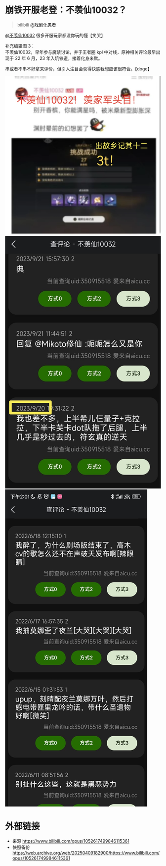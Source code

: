 # 崩铁开服老登：不羡仙10032？
> bilibili [@戏剧化愚者](https://space.bilibili.com/19976514)

[@不羡仙10032](https://space.bilibili.com/350915518) 很多开服玩家都没你玩的懂【笑哭】

补充编辑图 3：\
不羡仙10032，早年参与魔禁讨论，并于王者圈 kpl 中对线，原神相关评论最早出现于 22 年 6 月，23 年入坑铁道，接着化身米默。

串或者不串不好拿来评价，但引人注目会获得快感我想应该很符合。【doge】

![](https://raw.githubusercontent.com/KugouGames/iming-blog/refs/heads/main/evil-of-kurogames/images/1052617499846115361/1.png)
![](https://raw.githubusercontent.com/KugouGames/iming-blog/refs/heads/main/evil-of-kurogames/images/1052617499846115361/2.jpg)
![](https://raw.githubusercontent.com/KugouGames/iming-blog/refs/heads/main/evil-of-kurogames/images/1052617499846115361/3.jpg)

# 外部链接
- 来源 https://www.bilibili.com/opus/1052617499846115361
- 快照备份 https://web.archive.org/web/20250409182900/https://www.bilibili.com/opus/1052617499846115361
